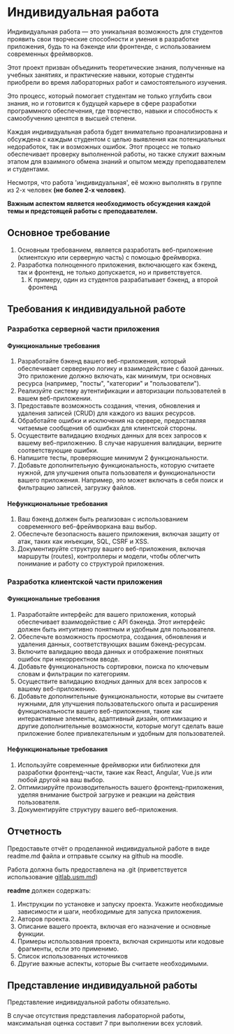 # Индивидуальная работа 

Индивидуальная работа — это уникальная возможность для студентов проявить свои творческие способности и умения в разработке приложения, будь то на бэкенде или фронтенде, с использованием современных фреймворков. 

Этот проект призван объединить теоретические знания, полученные на учебных занятиях, и практические навыки, которые студенты приобрели во время лабораторных работ и самостоятельного изучения.

Это процесс, который помогает студентам не только углубить свои знания, но и готовится к будущей карьере в сфере разработки программного обеспечения, где творчество, навыки и способность к самообучению ценятся в высшей степени.

Каждая индивидуальная работа будет внимательно проанализирована и обсуждена с каждым студентом с целью выявления как потенциальных недоработок, так и возможных ошибок. Этот процесс не только обеспечивает проверку выполненной работы, но также служит важным этапом для взаимного обмена знаний и опытом между преподавателем и студентами.

Несмотря, что работа 'индивидуальная', её можно выполнять в группе из 2-х человек **(не более 2-х человек)**.

**Важным аспектом является необходимость  обсуждения каждой темы и предстоящей работы с преподавателем.**

## Основное требование

1. Основным требованием, является разработать веб-приложение (клиентскую или серверную часть) с помощью фреймворка.
2. Разработка полноценного приложения, включающего как бэкенд, так и фронтенд, не только допускается, но и приветствуется.
   1. К примеру, один из студентов разрабатывает бэкенд, а второй фронтенд

##  Требования к индивидуальной работе

### Разработка серверной части приложения

#### Функциональные требования

1. Разработайте бэкенд вашего веб-приложения, который обеспечивает серверную логику и взаимодействие с базой данных. Это приложение должно включать, как минимум, три основных ресурса (например, "посты", "категории" и "пользователи").
2. Реализуйте систему аутентификации и авторизации пользователей в вашем веб-приложении.
3. Предоставьте возможность создания, чтения, обновления и удаления записей (CRUD) для каждого из ваших ресурсов.
4. Обработайте ошибки и исключения на сервере, предоставляя читаемые сообщения об ошибках для клиентской стороны.
5. Осуществите валидацию входных данных для всех запросов к вашему веб-приложению. В случае нарушения валидации, верните соответствующие ошибки.
6. Напишите тесты, проверяющие минимум 2 функциональности.
7. Добавьте дополнительную функциональность, которую считаете нужной, для улучшения опыта пользователя и функциональности вашего приложения. Например, это может включать в себя поиск и фильтрацию записей, загрузку файлов.

#### Нефункциональные требования

1. Ваш бэкенд должен быть реализован с использованием современного веб-фреймворкана ваш выбор.
2. Обеспечьте безопасность вашего приложения, включая защиту от атак, таких как инъекции, SQL, CSRF и XSS.
3. Документируйте структуру вашего веб-приложения, включая маршруты (routes), контроллеры и модели, чтобы облегчить понимание и работу со структурой приложения.

### Разработка клиентской части приложения

#### Функциональные требования

1. Разработайте интерфейс для вашего приложения, который обеспечивает взаимодействие с API бэкенда. Этот интерфейс должен быть интуитивно понятным и удобным для пользователя.
2. Обеспечьте возможность просмотра, создания, обновления и удаления данных, соответствующих вашим бэкенд-ресурсам.
3. Включите валидацию ввода данных и отображение понятных ошибок при некорректном вводе.
4. Добавьте функциональность сортировки, поиска по ключевым словам и фильтрации по категориям.
5. Осуществите валидацию входных данных для всех запросов к вашему веб-приложению.
6. Добавьте дополнительные функциональности, которые вы считаете нужными, для улучшения пользовательского опыта и расширения функциональности вашего веб-приложения, такие как интерактивные элементы, адаптивный дизайн, оптимизацию и другие дополнительные возможности, которые могут сделать ваше приложение более привлекательным и удобным для пользователей.

#### Нефункциональные требования

1. Используйте современные фреймворки или библиотеки для разработки фронтенд-части, такие как React, Angular, Vue.js или любой другой на ваш выбор.
2. Оптимизируйте производительность вашего фронтенд-приложения, уделяя внимание быстрой загрузке и реакции на действия пользователя.
3. Документируйте структуру вашего веб-приложения.

## Отчетность

Предоставьте отчёт о проделанной индивидуальной работе в виде readme.md файла и отправьте ссылку на github на moodle.

Работа должна быть предоставлена на .git (приветствуется использование [gitlab.usm.md](https://gitlab.usm.md))

**readme** должен содержать:

1.  Инструкции по установке и запуску проекта. Укажите необходимые зависимости и шаги, необходимые для запуска приложения.
2. Авторов проекта.
3. Описание вашего проекта, включая его назначение и основные функции.
4. Примеры использования проекта, включая скриншоты или кодовые фрагменты, если это применимо.
5. Список использованных источников
6. Другие важные аспекты, которые Вы считаете необходимыми.

## Представление индивидуальной работы

Представление индивидуальной работы обязательно. 

В случае отсутствия представления лабораторной работы, максимальная оценка составит 7 при выполнении всех условий.